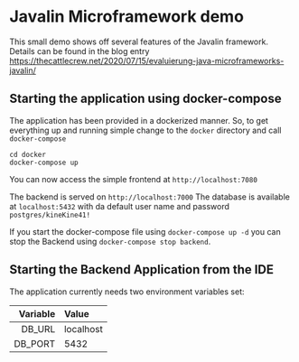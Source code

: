 # Javalin Microframework demo

This small demo shows off several features of the Javalin framework.
Details can be found in the blog entry https://thecattlecrew.net/2020/07/15/evaluierung-java-microframeworks-javalin/


## Starting the application using docker-compose

The application has been provided in a dockerized manner. 
So, to get everything up and running simple change to the `docker` directory and call `docker-compose`

    cd docker
    docker-compose up
    
You can now access the simple frontend at `http://localhost:7080`

The backend is served on `http://localhost:7000`
The database is available at `localhost:5432` with da default user name and password `postgres/kineKine41!`

If you start the docker-compose file using `docker-compose up -d` you can stop the Backend using `docker-compose stop backend`.

## Starting the Backend Application from the IDE

The application currently needs two environment variables set:

| Variable | Value     |
|---------:|:----------|
| DB_URL   | localhost |
| DB_PORT  | 5432      |


